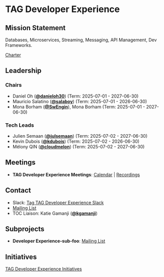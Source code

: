 # TAG Developer Experience

## Mission Statement
Databases, Microservices, Streaming, Messaging, API Management, Dev Frameworks.


[Charter](./charter.md)

## Leadership
### Chairs
- Daniel Oh (**[@danieloh30](https://github.com/danieloh30)**) (Term: 2025-07-01 - 2027-06-30)
- Mauricio Salatino (**[@salaboy](https://github.com/salaboy)**) (Term: 2025-07-01 - 2026-06-30)
- Mona Borham (**[@SwEngin](https://github.com/SwEngin)**), Mona Borham (Term: 2025-07-01 - 2027-06-30)
### Tech Leads
- Julien Semaan (**[@julsemaan](https://github.com/julsemaan)**) (Term: 2025-07-02 - 2027-06-30)
- Kevin Dubois (**[@kdubois](https://github.com/kdubois)**) (Term: 2025-07-02 - 2026-06-30)
- Mélony QIN (**[@cloudmelon](https://github.com/cloudmelon)**) (Term: 2025-07-02 - 2027-06-30)

## Meetings
- **TAG Developer Experience Meetings**: [Calendar](https://zoom-lfx.platform.linuxfoundation.org/meetings/tag-developer-experience?view=list) | [Recordings](https://www.youtube.com/@CNCFTAGDeveloperExperience)

## Contact
- Slack: [Tag TAG Developer Experience Slack](https://cloud-native.slack.com/archives/https://cloud-native.slack.com/archives/C08KGCXB458)
- [Mailing List](https://lists.cncf.io/g/cncf-tag-developer-experience/)
- TOC Liaison: Katie Gamanji (**[@kgamanji](https://github.com/kgamanji)**)

## Subprojects
- **Developer Experience-sub-foo**: [Mailing List](https://lists.cncf.io/g/cncf-tag-developer-experience/)
## Initiatives
[TAG Developer Experience Initiatives](https://github.com/cncf/toc/issues?q=label%3Atag%2Fdeveloper-experience-initiative)